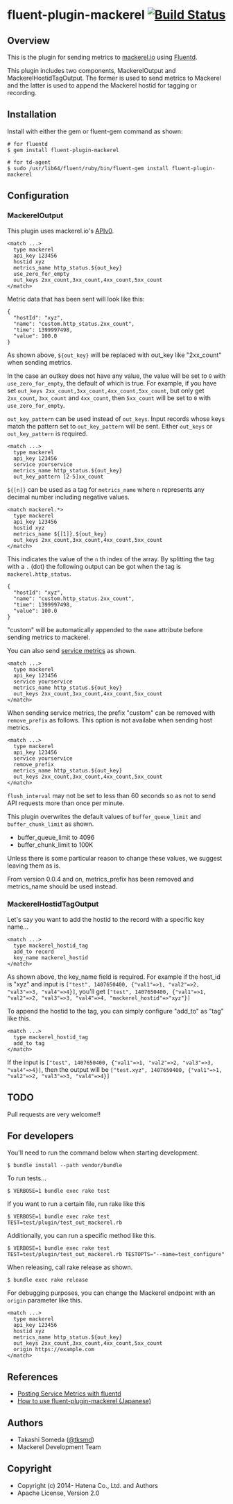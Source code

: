 # fluent-plugin-mackerel [![Build Status](https://travis-ci.org/mackerelio/fluent-plugin-mackerel.png?branch=master)](https://travis-ci.org/mackerelio/fluent-plugin-mackerel)

## Overview

This is the plugin for sending metrics to [mackerel.io](http://mackerel.io/) using [Fluentd](http://fluentd.org).

This plugin includes two components, MackerelOutput and MackerelHostidTagOutput. The former is used to send metrics to Mackerel and the latter is used to append the Mackerel hostid for tagging or recording.

## Installation

Install with either the gem or fluent-gem command as shown:

```
# for fluentd
$ gem install fluent-plugin-mackerel

# for td-agent
$ sudo /usr/lib64/fluent/ruby/bin/fluent-gem install fluent-plugin-mackerel
```

## Configuration

### MackerelOutput

This plugin uses mackerel.io's [APIv0](http://help-ja.mackerel.io/entry/spec/api/v0).
```
<match ...>
  type mackerel
  api_key 123456
  hostid xyz
  metrics_name http_status.${out_key}
  use_zero_for_empty
  out_keys 2xx_count,3xx_count,4xx_count,5xx_count
</match>
```

Metric data that has been sent will look like this:
```
{
  "hostId": "xyz",
  "name": "custom.http_status.2xx_count",
  "time": 1399997498,
  "value": 100.0
}
```
As shown above, `${out_key}` will be replaced with out_key like "2xx_count" when sending metrics.

In the case an outkey does not have any value, the value will be set to `0` with `use_zero_for_empty`, the default of which is true.
For example, if you have set `out_keys 2xx_count,3xx_count,4xx_count,5xx_count`, but only get `2xx_count`, `3xx_count` and `4xx_count`, then `5xx_count` will be set to `0` with `use_zero_for_empty`.

`out_key_pattern` can be used instead of `out_keys`. Input records whose keys match the pattern set to `out_key_pattern` will be sent. Either `out_keys` or `out_key_pattern` is required.

```
<match ...>
  type mackerel
  api_key 123456
  service yourservice
  metrics_name http_status.${out_key}
  out_key_pattern [2-5]xx_count
```

`${[n]}` can be used as a tag for `metrics_name` where `n` represents any decimal number including negative values.

```
<match mackerel.*>
  type mackerel
  api_key 123456
  hostid xyz
  metrics_name ${[1]}.${out_key}
  out_keys 2xx_count,3xx_count,4xx_count,5xx_count
</match>
```

This indicates the value of the `n` th index of the array. By splitting the tag with a `.` (dot) the following output can be got when the tag is `mackerel.http_status`.
```
{
  "hostId": "xyz",
  "name": "custom.http_status.2xx_count",
  "time": 1399997498,
  "value": 100.0
}
```
"custom" will be automatically appended to the `name` attribute before sending metrics to mackerel.

You can also send [service metrics](http://help.mackerel.io/entry/spec/api/v0#service-metric-value-post) as shown.
```
<match ...>
  type mackerel
  api_key 123456
  service yourservice
  metrics_name http_status.${out_key}
  out_keys 2xx_count,3xx_count,4xx_count,5xx_count
</match>
```

When sending service metrics, the prefix "custom" can be removed with `remove_prefix` as follows.
This option is not availabe when sending host metrics.

```
<match ...>
  type mackerel
  api_key 123456
  service yourservice
  remove_prefix
  metrics_name http_status.${out_key}
  out_keys 2xx_count,3xx_count,4xx_count,5xx_count
</match>
```

`flush_interval` may not be set to less than 60 seconds so as not to send API requests more than once per minute.

This plugin overwrites the default values of `buffer_queue_limit` and `buffer_chunk_limit` as shown.

* buffer_queue_limit to 4096
* buffer_chunk_limit to 100K

Unless there is some particular reason to change these values, we suggest leaving them as is.

From version 0.0.4 and on, metrics_prefix has been removed and metrics_name should be used instead.

### MackerelHostidTagOutput

Let's say you want to add the hostid to the record with a specific key name...
```
<match ...>
  type mackerel_hostid_tag
  add_to record
  key_name mackerel_hostid
</match>
```
As shown above, the key_name field is required. For example if the host_id is "xyz" and input is `["test", 1407650400, {"val1"=>1, "val2"=>2, "val3"=>3, "val4"=>4}]`, you'll get `["test", 1407650400, {"val1"=>1, "val2"=>2, "val3"=>3, "val4"=>4, "mackerel_hostid"=>"xyz"}]`

To append the hostid to the tag, you can simply configure "add_to" as "tag" like this.
```
<match ...>
  type mackerel_hostid_tag
  add_to tag
</match>
```
If the input is `["test", 1407650400, {"val1"=>1, "val2"=>2, "val3"=>3, "val4"=>4}]`, then the output will be `["test.xyz", 1407650400, {"val1"=>1, "val2"=>2, "val3"=>3, "val4"=>4}]`

## TODO

Pull requests are very welcome!!

## For developers

You'll need to run the command below when starting development.
```
$ bundle install --path vendor/bundle
```

To run tests...
```
$ VERBOSE=1 bundle exec rake test
```

If you want to run a certain file, run rake like this
```
$ VERBOSE=1 bundle exec rake test TEST=test/plugin/test_out_mackerel.rb
```

Additionally, you can run a specific method like this.
```
$ VERBOSE=1 bundle exec rake test TEST=test/plugin/test_out_mackerel.rb TESTOPTS="--name=test_configure"
```

When releasing, call rake release as shown.
```
$ bundle exec rake release
```

For debugging purposes, you can change the Mackerel endpoint with an `origin` parameter like this.
```
<match ...>
  type mackerel
  api_key 123456
  hostid xyz
  metrics_name http_status.${out_key}
  out_keys 2xx_count,3xx_count,4xx_count,5xx_count
  origin https://example.com
</match>
```

## References

* [Posting Service Metrics with fluentd](http://help.mackerel.io/entry/advanced/fluentd)
* [How to use fluent-plugin-mackerel (Japanese)](http://qiita.com/tksmd/items/1212331a5a18afe520df)

## Authors

- Takashi Someda ([@tksmd](http://twitter.com/tksmd/))
- Mackerel Development Team

## Copyright

* Copyright (c) 2014- Hatena Co., Ltd. and Authors
* Apache License, Version 2.0
